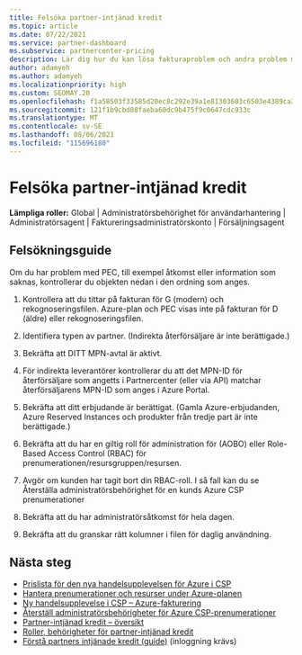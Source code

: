 ```yaml
---
title: Felsöka partner-intjänad kredit
ms.topic: article
ms.date: 07/22/2021
ms.service: partner-dashboard
ms.subservice: partnercenter-pricing
description: Lär dig hur du kan lösa fakturaproblem och andra problem med partner-intjänad kredit (PEC).
author: adamyeh
ms.author: adamyeh
ms.localizationpriority: high
ms.custom: SEOMAY.20
ms.openlocfilehash: f1a58503f33585d20ec8c292e39a1e81303603c6503e4389ca39747c932ca07b
ms.sourcegitcommit: 121f1b9cbd88faeba60dc9b475f9c0647cdc933c
ms.translationtype: MT
ms.contentlocale: sv-SE
ms.lasthandoff: 08/06/2021
ms.locfileid: "115696180"
---
```

# <a name="troubleshooting-partner-earned-credit"></a>Felsöka partner-intjänad kredit

**Lämpliga roller:** Global | Administratörsbehörighet för användarhantering | Administratörsagent | Faktureringsadministratörskonto | Försäljningsagent

## <a name="troubleshooting-guide"></a>Felsökningsguide

Om du har problem med PEC, till exempel åtkomst eller information som saknas, kontrollerar du objekten nedan i den ordning som anges.

1. Kontrollera att du tittar på fakturan för G (modern) och rekognoseringsfilen. Azure-plan och PEC visas inte på fakturan för D (äldre) eller rekognoseringsfilen.

2. Identifiera typen av partner. (Indirekta återförsäljare är inte berättigade.)

3. Bekräfta att DITT MPN-avtal är aktivt.

4. För indirekta leverantörer kontrollerar du att det MPN-ID för återförsäljare som angetts i Partnercenter (eller via API) matchar återförsäljarens MPN-ID som anges i Azure Portal.

5. Bekräfta att ditt erbjudande är berättigat. (Gamla Azure-erbjudanden, Azure Reserved Instances och produkter från tredje part är inte berättigade.)

6. Bekräfta att du har en giltig roll för administration för (AOBO) eller Role-Based Access Control (RBAC) för prenumerationen/resursgruppen/resursen.

7. Avgör om kunden har tagit bort din RBAC-roll. I så fall kan du se Återställa administratörsbehörighet för en kunds Azure CSP prenumerationer

8. Bekräfta att du har administratörsåtkomst för hela dagen.

9. Bekräfta att du granskar rätt kolumner i filen för daglig användning.

## <a name="next-steps"></a>Nästa steg

- [Prislista för den nya handelsupplevelsen för Azure i CSP](azure-plan-price-list.md)
- [Hantera prenumerationer och resurser under Azure-planen](azure-plan-manage.md)
- [Ny handelsupplevelse i CSP – Azure-fakturering](azure-plan-billing.md)
- [Återställ administratörsbehörigheter för Azure CSP-prenumerationer](revoke-reinstate-csp.md)
- [Partner-intjänad kredit – översikt](partner-earned-credit.md)
- [Roller, behörigheter för partner-intjänad kredit](azure-roles-perms-pec.md)
- [Förstå partners intjänade kredit (guide)](https://partner.microsoft.com/resources/detail/understanding-partner-earned-credit-pdf) (inloggning krävs)
